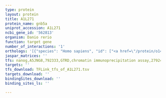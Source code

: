 ```yaml
---
type: protein
layout: protein
title: A1L271
protein_name: gnb5a
uniprot_accession: A1L271
ncbi_gene_id: '562813'
organism: Danio rerio
function: target gene
number_of_interactions: '1'
orthologs: '[{"species": "Homo sapiens", "id": ["<a href=\"/protein/o14775\">O14775</a>"]}, {"species": "Rattus norvegicus", "id": ["<a href=\"/protein/d3zz54\">D3ZZ54</a>"]}, {"species": "Drosophila melanogaster", "id": ["<a href=\"/protein/q9w3j1\">Q9W3J1</a>"]}, {"species": "Caenorhabditis elegans", "id": ["<a href=\"/protein/q20636\">Q20636</a>"]}, {"species": "Saccharomyces cerevisiae", "id": ["<a href=\"/protein/p18851\">P18851</a>"]}]'
jaspar_matrices: ''
tfs: nanog,A5JNG8,792333,GTRD,chromatin immunoprecipitation assay,27924024%5Buid%5D,No
targets: ''
tfs_download: TFLink_tfs_of_A1L271.tsv
targets_download: ''
bindingSites_download: ''
binding_sites_ls: ''

---
```

